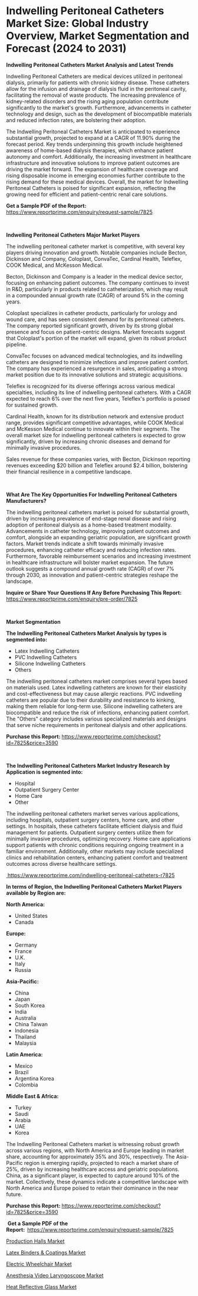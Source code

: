 <p><h1>Indwelling Peritoneal Catheters Market Size: Global Industry Overview, Market Segmentation and Forecast (2024 to 2031)</h1></p><p><strong>Indwelling Peritoneal Catheters Market Analysis and Latest Trends</strong></p>
<p><p>Indwelling Peritoneal Catheters are medical devices utilized in peritoneal dialysis, primarily for patients with chronic kidney disease. These catheters allow for the infusion and drainage of dialysis fluid in the peritoneal cavity, facilitating the removal of waste products. The increasing prevalence of kidney-related disorders and the rising aging population contribute significantly to the market's growth. Furthermore, advancements in catheter technology and design, such as the development of biocompatible materials and reduced infection rates, are bolstering their adoption.</p><p>The Indwelling Peritoneal Catheters Market is anticipated to experience substantial growth, projected to expand at a CAGR of 11.90% during the forecast period. Key trends underpinning this growth include heightened awareness of home-based dialysis therapies, which enhance patient autonomy and comfort. Additionally, the increasing investment in healthcare infrastructure and innovative solutions to improve patient outcomes are driving the market forward. The expansion of healthcare coverage and rising disposable income in emerging economies further contribute to the rising demand for these medical devices. Overall, the market for Indwelling Peritoneal Catheters is poised for significant expansion, reflecting the growing need for efficient and patient-centric renal care solutions.</p></p>
<p><strong>Get a Sample PDF of the Report:&nbsp;</strong> <a href="https://www.reportprime.com/enquiry/request-sample/7825?utm_campaign=120&utm_medium=2&utm_source=Github&utm_content=ia&utm_term=25112024&utm_id=indwelling-peritoneal-catheters">https://www.reportprime.com/enquiry/request-sample/7825</a></p>
<p>&nbsp;</p>
<p><strong>Indwelling Peritoneal Catheters Major Market Players</strong></p>
<p><p>The indwelling peritoneal catheter market is competitive, with several key players driving innovation and growth. Notable companies include Becton, Dickinson and Company, Coloplast, ConvaTec, Cardinal Health, Teleflex, COOK Medical, and McKesson Medical.</p><p>Becton, Dickinson and Company is a leader in the medical device sector, focusing on enhancing patient outcomes. The company continues to invest in R&D, particularly in products related to catheterization, which may result in a compounded annual growth rate (CAGR) of around 5% in the coming years.</p><p>Coloplast specializes in catheter products, particularly for urology and wound care, and has seen consistent demand for its peritoneal catheters. The company reported significant growth, driven by its strong global presence and focus on patient-centric designs. Market forecasts suggest that Coloplast's portion of the market will expand, given its robust product pipeline.</p><p>ConvaTec focuses on advanced medical technologies, and its indwelling catheters are designed to minimize infections and improve patient comfort. The company has experienced a resurgence in sales, anticipating a strong market position due to its innovative solutions and strategic acquisitions.</p><p>Teleflex is recognized for its diverse offerings across various medical specialties, including its line of indwelling peritoneal catheters. With a CAGR expected to reach 6% over the next five years, Teleflex's portfolio is poised for sustained growth.</p><p>Cardinal Health, known for its distribution network and extensive product range, provides significant competitive advantages, while COOK Medical and McKesson Medical continue to innovate within their segments. The overall market size for indwelling peritoneal catheters is expected to grow significantly, driven by increasing chronic diseases and demand for minimally invasive procedures. </p><p>Sales revenue for these companies varies, with Becton, Dickinson reporting revenues exceeding $20 billion and Teleflex around $2.4 billion, bolstering their financial resilience in a competitive landscape.</p></p>
<p>&nbsp;</p>
<p><strong>What Are The Key Opportunities For Indwelling Peritoneal Catheters Manufacturers?</strong></p>
<p><p>The indwelling peritoneal catheters market is poised for substantial growth, driven by increasing prevalence of end-stage renal disease and rising adoption of peritoneal dialysis as a home-based treatment modality. Advancements in catheter technology, improving patient outcomes and comfort, alongside an expanding geriatric population, are significant growth factors. Market trends indicate a shift towards minimally invasive procedures, enhancing catheter efficacy and reducing infection rates. Furthermore, favorable reimbursement scenarios and increasing investment in healthcare infrastructure will bolster market expansion. The future outlook suggests a compound annual growth rate (CAGR) of over 7% through 2030, as innovation and patient-centric strategies reshape the landscape.</p></p>
<p><strong>Inquire or Share Your Questions If Any Before Purchasing This Report:</strong> <a href="https://www.reportprime.com/enquiry/pre-order/7825?utm_campaign=120&utm_medium=2&utm_source=Github&utm_content=ia&utm_term=25112024&utm_id=indwelling-peritoneal-catheters">https://www.reportprime.com/enquiry/pre-order/7825</a></p>
<p>&nbsp;</p>
<p><strong>Market Segmentation</strong></p>
<p><strong>The Indwelling Peritoneal Catheters Market Analysis by types is segmented into:</strong></p>
<p><ul><li>Latex Indwelling Catheters</li><li>PVC Indwelling Catheters</li><li>Silicone Indwelling Catheters</li><li>Others</li></ul></p>
<p><p>The indwelling peritoneal catheters market comprises several types based on materials used. Latex indwelling catheters are known for their elasticity and cost-effectiveness but may cause allergic reactions. PVC indwelling catheters are popular due to their durability and resistance to kinking, making them reliable for long-term use. Silicone indwelling catheters are biocompatible and reduce the risk of infections, enhancing patient comfort. The "Others" category includes various specialized materials and designs that serve niche requirements in peritoneal dialysis and other applications.</p></p>
<p><strong>Purchase this Report:&nbsp;</strong><a href="https://www.reportprime.com/checkout?id=7825&price=3590&utm_campaign=120&utm_medium=2&utm_source=Github&utm_content=ia&utm_term=25112024&utm_id=indwelling-peritoneal-catheters">https://www.reportprime.com/checkout?id=7825&price=3590</a></p>
<p>&nbsp;</p>
<p><strong>The Indwelling Peritoneal Catheters Market Industry Research by Application is segmented into:</strong></p>
<p><ul><li>Hospital</li><li>Outpatient Surgery Center</li><li>Home Care</li><li>Other</li></ul></p>
<p><p>The indwelling peritoneal catheters market serves various applications, including hospitals, outpatient surgery centers, home care, and other settings. In hospitals, these catheters facilitate efficient dialysis and fluid management for patients. Outpatient surgery centers utilize them for minimally invasive procedures, optimizing recovery. Home care applications support patients with chronic conditions requiring ongoing treatment in a familiar environment. Additionally, other markets may include specialized clinics and rehabilitation centers, enhancing patient comfort and treatment outcomes across diverse healthcare settings.</p></p>
<p><a href="https://www.reportprime.com/indwelling-peritoneal-catheters-r7825?utm_campaign=120&utm_medium=2&utm_source=Github&utm_content=ia&utm_term=25112024&utm_id=indwelling-peritoneal-catheters">&nbsp;https://www.reportprime.com/indwelling-peritoneal-catheters-r7825</a></p>
<p><strong>In terms of Region, the Indwelling Peritoneal Catheters Market Players available by Region are:</strong></p>
<p>
    <p> <strong> North America: </strong>
        <ul>
            <li>United States</li>
            <li>Canada</li>
        </ul>
        </p> 
    <p> <strong> Europe: </strong>
        <ul>
            <li>Germany</li>
            <li>France</li>
            <li>U.K.</li>
            <li>Italy</li>
            <li>Russia</li>
        </ul>
        </p> 
    <p> <strong> Asia-Pacific: </strong>
        <ul>
            <li>China</li>
            <li>Japan</li>
            <li>South Korea</li>
            <li>India</li>
            <li>Australia</li>
            <li>China Taiwan</li>
            <li>Indonesia</li>
            <li>Thailand</li>
            <li>Malaysia</li>
        </ul>
        </p> 
    <p> <strong> Latin America: </strong>
        <ul>
            <li>Mexico</li>
            <li>Brazil</li>
            <li>Argentina Korea</li>
            <li>Colombia</li>
        </ul>
        </p> 
    <p> <strong> Middle East & Africa: </strong>
        <ul>
            <li>Turkey</li>
            <li>Saudi</li>
            <li>Arabia</li>
            <li>UAE</li>
            <li>Korea</li>
        </ul>
    </p>
    </p>
<p><p>The Indwelling Peritoneal Catheters market is witnessing robust growth across various regions, with North America and Europe leading in market share, accounting for approximately 35% and 30%, respectively. The Asia-Pacific region is emerging rapidly, projected to reach a market share of 25%, driven by increasing healthcare access and geriatric populations. China, as a significant player, is expected to capture around 10% of the market. Collectively, these dynamics indicate a competitive landscape with North America and Europe poised to retain their dominance in the near future.</p></p>
<p><strong>Purchase this Report: </strong><a href="https://www.reportprime.com/checkout?id=7825&price=3590&utm_campaign=120&utm_medium=2&utm_source=Github&utm_content=ia&utm_term=25112024&utm_id=indwelling-peritoneal-catheters">https://www.reportprime.com/checkout?id=7825&price=3590</a></p>
<p>&nbsp;<strong>Get a Sample PDF of the Report:&nbsp;&nbsp;</strong><a href="https://www.reportprime.com/enquiry/request-sample/7825?utm_campaign=120&utm_medium=2&utm_source=Github&utm_content=ia&utm_term=25112024&utm_id=indwelling-peritoneal-catheters">https://www.reportprime.com/enquiry/request-sample/7825</a></p>
<p><strong></strong></p>
<p><p><a href="https://www.linkedin.com/pulse/production-halls-industry-insights-report-analyzing-market-hgygc?utm_campaign=120&utm_medium=2&utm_source=Github&utm_content=ia&utm_term=25112024&utm_id=indwelling-peritoneal-catheters">Production Halls Market</a></p><p><a href="https://issuu.com/reportprime-2/docs/latex-binders-coatings-market-size-_7bbe69102c67ef?utm_campaign=120&utm_medium=2&utm_source=Github&utm_content=ia&utm_term=25112024&utm_id=indwelling-peritoneal-catheters">Latex Binders & Coatings Market</a></p><p><a href="https://github.com/SamiaHussain82/Market-Research-Report-List-1/blob/main/electric-wheelchair-market.md?utm_campaign=120&utm_medium=2&utm_source=Github&utm_content=ia&utm_term=25112024&utm_id=indwelling-peritoneal-catheters">Electric Wheelchair Market</a></p><p><a href="https://github.com/joannesouthgate/Market-Research-Report-List-5/blob/main/anesthesia-video-laryngoscope-market.md?utm_campaign=120&utm_medium=2&utm_source=Github&utm_content=ia&utm_term=25112024&utm_id=indwelling-peritoneal-catheters">Anesthesia Video Laryngoscope Market</a></p><p><a href="https://www.linkedin.com/pulse/future-growth-trends-heat-reflective-glass-market-forecasted-i2awc?utm_campaign=120&utm_medium=2&utm_source=Github&utm_content=ia&utm_term=25112024&utm_id=indwelling-peritoneal-catheters">Heat Reflective Glass Market</a></p></p>